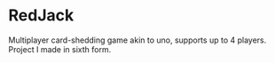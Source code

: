 # RedJack
Multiplayer card-shedding game akin to uno, supports up to 4 players. Project I made in sixth form.
